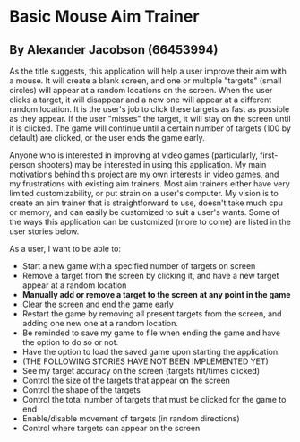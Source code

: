 # Basic Mouse Aim Trainer

## By Alexander Jacobson (66453994)

As the title suggests, this application will help a user improve their aim
with a mouse. It will create a blank screen, and one or multiple "targets" 
(small circles) will appear at a random locations on the screen. When the 
user clicks a target, it will disappear and a new one will appear at a 
different random location. It is the user's job to click these targets as 
fast as possible as they appear. If the user "misses" the target, it will 
stay on the screen until it is clicked. The game will continue until a 
certain number of targets (100 by default) are clicked, or the user ends 
the game early.

Anyone who is interested in improving at video games (particularly, 
first-person shooters) may be interested in using this application. My main
motivations behind this project are my own interests in video games, and my
frustrations with existing aim trainers. Most aim trainers either have very
limited customizability, or put strain on a user's computer. My vision is to 
create an aim trainer that is straightforward to use, doesn't take much cpu 
or memory, and can easily be customized to suit a user's wants. Some of the 
ways this application can be customized (more to come) are listed in the 
user stories below.

As a user, I want to be able to:
- Start a new game with a specified number of targets on screen
- Remove a target from the screen by clicking it, and have a new target appear
at a random location
- **Manually add or remove a target to the screen at any point in the game**
- Clear the screen and end the game early
- Restart the game by removing all present targets from the screen, and adding
one new one at a random location.
- Be reminded to save my game to file when ending the game and have the option
to do so or not.
- Have the option to load the saved game upon starting the application.
- (THE FOLLOWING STORIES HAVE NOT BEEN IMPLEMENTED YET)
- See my target accuracy on the screen (targets hit/times clicked)
- Control the size of the targets that appear on the screen
- Control the shape of the targets
- Control the total number of targets that must be clicked for the game to end
- Enable/disable movement of targets (in random directions)
- Control where targets can appear on the screen